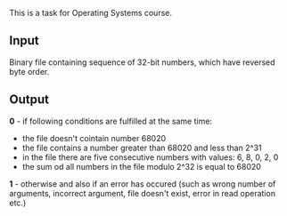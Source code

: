 This is a task for Operating Systems course.

## Input

Binary file containing sequence of 32-bit numbers, which have reversed byte order.

## Output

**0** - if following conditions are fulfilled at the same time:

- the file doesn't cointain number 68020
- the file contains a number greater than 68020 and less than 2^31
- in the file there are five consecutive numbers with values: 6, 8, 0, 2, 0
- the sum od all numbers in the file modulo 2^32 is equal to 68020

**1** - otherwise and also if an error has occured (such as wrong number of arguments, incorrect argument, file doesn't exist, error in read operation etc.)
